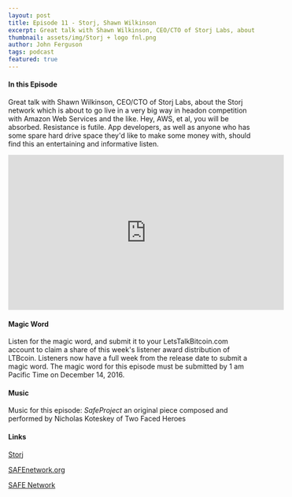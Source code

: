 ```yaml
---
layout: post
title: Episode 11 - Storj, Shawn Wilkinson
excerpt: Great talk with Shawn Wilkinson, CEO/CTO of Storj Labs, about the Storj network which is about to go live in a very big way in headon competition with Amazon Web Services and the like. Hey, AWS, et al, you will be absorbed. Resistance is futile. 
thumbnail: assets/img/Storj + logo fnl.png
author: John Ferguson
tags: podcast
featured: true
---
```

#### In this Episode

Great talk with Shawn Wilkinson, CEO/CTO of Storj Labs, about the Storj network which is about to go live in a very big way in headon competition with Amazon Web Services and the like. Hey, AWS, et al, you will be absorbed. Resistance is futile. App developers, as well as anyone who has some spare hard drive space they'd like to make some money with, should find this an entertaining and informative listen.

<iframe width="560" height="315" src="https://www.youtube.com/embed/ZEQ_3bt7p_A" frameborder="0" allowfullscreen></iframe>

#### Magic Word

Listen for the magic word, and submit it to your LetsTalkBitcoin.com account to claim a share of this week's  listener award distribution of LTBcoin. Listeners now have a full week from the release date to submit a magic word. The magic word for this episode must be submitted by 1 am Pacific Time on December 14, 2016.

#### Music

Music for this episode: *SafeProject* an original piece composed and performed by Nicholas Koteskey of Two Faced Heroes

#### Links

[Storj](https://storj.io/)

[SAFEnetwork.org](https://safenetwork.org/)

[SAFE Network](https://maidsafe.net/)
